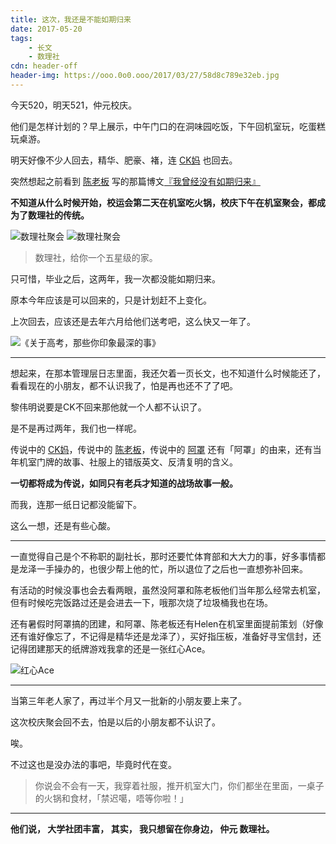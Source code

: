 ```yaml
---
title: 这次，我还是不能如期归来
date: 2017-05-20
tags:
	- 长文
	- 数理社
cdn: header-off
header-img: https://ooo.0o0.ooo/2017/03/27/58d8c789e32eb.jpg
---
```


今天520，明天521，仲元校庆。

他们是怎样计划的？早上展示，中午门口的在洞味园吃饭，下午回机室玩，吃蛋糕玩桌游。

明天好像不少人回去，精华、肥豪、褚，连 <a style="color:inherit" href="http:leslie-ck.com">CK妈</a> 也回去。

突然想起之前看到 <a style="color:inherit" href="https://terry.pub">陈老板</a> 写的那篇博文<a href="https://bazingaterry.github.io/life/2015/11/29/2016-zy/">『我曾经没有如期归来』</a>

**不知道从什么时候开始，校运会第二天在机室吃火锅，校庆下午在机室聚会，都成为了数理社的传统。**

![数理社聚会](https://ww3.sinaimg.cn/large/006tNc79gy1ff9btxzmt6j30sg0g0gmu.jpg)
![数理社聚会](https://ooo.0o0.ooo/2017/05/20/59204cb2e6722.jpg)

>数理社，给你一个五星级的家。

只可惜，毕业之后，这两年，我一次都没能如期归来。

原本今年应该是可以回来的，只是计划赶不上变化。

上次回去，应该还是去年六月给他们送考吧，这么快又一年了。

![《关于高考，那些你印象最深的事》](https://ooo.0o0.ooo/2017/03/27/58d91a964f50f.jpg)
***

想起来，在那本管理层日志里面，我还欠着一页长文，也不知道什么时候能还了，看看现在的小朋友，都不认识我了，怕是再也还不了了吧。

黎伟明说要是CK不回来那他就一个人都不认识了。

是不是再过两年，我们也一样呢。

传说中的 <a style="color:inherit" href="http:leslie-ck.com">CK妈</a>，传说中的 <a style="color:inherit" href="https://terry.pub">陈老板</a>，传说中的 <a style="color:inherit" href="http://tsang.site">阿罩</a> 还有「阿罩」的由来，还有当年机室门牌的故事、社服上的错版英文、反清复明的含义。

**一切都将成为传说，如同只有老兵才知道的战场故事一般。**

而我，连那一纸日记都没能留下。

这么一想，还是有些心酸。
***

一直觉得自己是个不称职的副社长，那时还要忙体育部和大大力的事，好多事情都是龙泽一手操办的，也很少帮上他的忙，所以退位了之后也一直想弥补回来。

有活动的时候没事也会去看两眼，虽然没阿罩和陈老板他们当年那么经常去机室，但有时候吃完饭路过还是会进去一下，哦那次烧了垃圾桶我也在场。

还有暑假时阿罩搞的团建，和阿罩、陈老板还有Helen在机室里面提前策划（好像还有谁好像忘了，不记得是精华还是龙泽了），买好指压板，准备好寻宝信封，还记得团建那天的纸牌游戏我拿的还是一张红心Ace。

![红心Ace](https://ooo.0o0.ooo/2017/05/20/59204cb27b59e.jpg)
***

当第三年老人家了，再过半个月又一批新的小朋友要上来了。

这次校庆聚会回不去，怕是以后的小朋友都不认识了。

唉。

不过这也是没办法的事吧，毕竟时代在变。

>你说会不会有一天，我穿着社服，推开机室大门，你们都坐在里面，一桌子的火锅和食材，「禁迟噶，唔等你啦！」

***

**他们说，
大学社团丰富，
其实，
我只想留在你身边，
仲元 数理社。**
